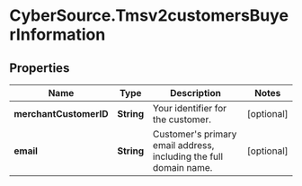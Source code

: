 # CyberSource.Tmsv2customersBuyerInformation

## Properties
Name | Type | Description | Notes
------------ | ------------- | ------------- | -------------
**merchantCustomerID** | **String** | Your identifier for the customer.  | [optional] 
**email** | **String** | Customer's primary email address, including the full domain name.  | [optional] 


